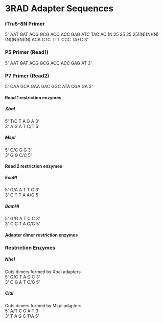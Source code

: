 # 3RAD Adapter Sequences

### iTru5-8N Primer
5' AAT GAT ACG GCG ACC ACC GAG ATC TAC AC (N:25 25 25 25)(N)(N)(N)(N)(N)(N)(N) ACA CTC TTT CCC TA*C 3'

### P5 Primer (Read1)
5' AAT GAT ACG GCG ACC ACC GAG AT 3'

### P7 Primer (Read2)
5' CAA GCA GAA GAC GGC ATA CGA GA 3'

<!-- # Read 1 Adapter Seq
5' AAT GAT ACG GCG ACC ACC GAG ATC TAC AC 3'

# Read 2 Adapter Seq
5' ATC TCG TAT GCC GTC TTC TGC TTG 3' -->

#### Read 1 restriction enzymes
##### XbaI
5' T/C T A G A 3'   
3' A G A T C/T 5'   

##### MspI
5' C/C G G 3'   
3' G G C/C 5'   

#### Read 2 restriction enzymes
##### EcoRI
5' G/A A T T C 3'   
3' C T T A A/G 5'   

##### BamHI
5' G/G A T C C 3'   
3' C C T A G/G 5'   

#### Adapter dimer restriction enzymes
### Restriction Enzymes
##### NheI
Cuts dimers formed by XbaI adapters   
5' G/C T A G C 3'   
3' C G A T C/G 5'   

##### ClaI
Cuts dimers formed by MspI adapters   
5' A/T C G A T 3'   
3' T A G C T/A 5'   
